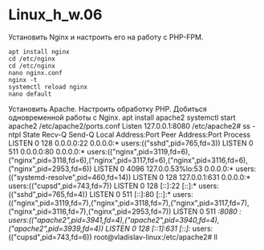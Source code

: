 # Linux_h_w.06

Установить Nginx и настроить его на работу с PHP-FPM.
    
    apt install nginx
    cd /etc/nginx
    cd /etc/nginx
    nano nginx.conf
    nginx -t
    systemctl reload nginx
    nano default
   
Установить Apache. Настроить обработку PHP. Добиться одновременной работы с Nginx.
    apt install apache2
    systemctl start apache2
    /etc/apache2/ports.conf
    Listen 127.0.0.1:8080
    /etc/apache2# ss -ntpl
    State              Recv-Q              Send-Q                           Local Address:Port                           Peer Address:Port             Process
    LISTEN             0                   128                                    0.0.0.0:22                                  0.0.0.0:*                 users:(("sshd",pid=765,fd=3))
    LISTEN             0                   511                                    0.0.0.0:80                                  0.0.0.0:*                 users:(("nginx",pid=3119,fd=6),("nginx",pid=3118,fd=6),("nginx",pid=3117,fd=6),("nginx",pid=3116,fd=6),("nginx",pid=2953,fd=6))
    LISTEN             0                   4096                             127.0.0.53%lo:53                                  0.0.0.0:*                 users:(("systemd-resolve",pid=460,fd=14))
    LISTEN             0                   128                                  127.0.0.1:631                                 0.0.0.0:*                 users:(("cupsd",pid=743,fd=7))
    LISTEN             0                   128                                       [::]:22                                     [::]:*                 users:(("sshd",pid=765,fd=4))
    LISTEN             0                   511                                       [::]:80                                     [::]:*                 users:(("nginx",pid=3119,fd=7),("nginx",pid=3118,fd=7),("nginx",pid=3117,fd=7),("nginx",pid=3116,fd=7),("nginx",pid=2953,fd=7))
    LISTEN             0                   511                                          *:8080                                      *:*                 users:(("apache2",pid=3941,fd=4),("apache2",pid=3940,fd=4),("apache2",pid=3939,fd=4))
    LISTEN             0                   128                                      [::1]:631                                    [::]:*                 users:(("cupsd",pid=743,fd=6))
root@vladislav-linux:/etc/apache2# ll
